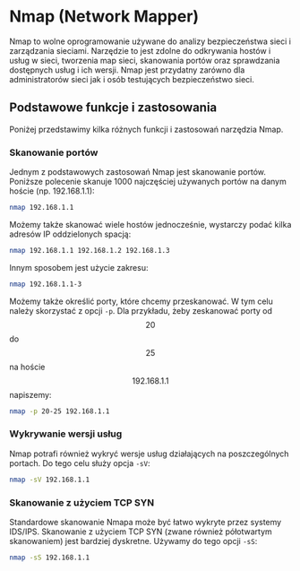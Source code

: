 # Nmap (Network Mapper)

Nmap to wolne oprogramowanie używane do analizy bezpieczeństwa sieci i zarządzania sieciami. Narzędzie to jest zdolne do odkrywania hostów i usług w sieci, tworzenia map sieci, skanowania portów oraz sprawdzania dostępnych usług i ich wersji. Nmap jest przydatny zarówno dla administratorów sieci jak i osób testujących bezpieczeństwo sieci.

## Podstawowe funkcje i zastosowania

Poniżej przedstawimy kilka różnych funkcji i zastosowań narzędzia Nmap.

### Skanowanie portów

Jednym z podstawowych zastosowań Nmap jest skanowanie portów. Poniższe polecenie skanuje 1000 najczęściej używanych portów na danym hoście (np. 192.168.1.1):

```bash
nmap 192.168.1.1
```

Możemy także skanować wiele hostów jednocześnie, wystarczy podać kilka adresów IP oddzielonych spacją:

```bash
nmap 192.168.1.1 192.168.1.2 192.168.1.3
```

Innym sposobem jest użycie zakresu:

```bash
nmap 192.168.1.1-3
```

Możemy także określić porty, które chcemy przeskanować. W tym celu należy skorzystać z opcji `-p`. Dla przykładu, żeby zeskanować porty od $$20$$ do $$25$$ na hoście $$192.168.1.1$$ napiszemy:

```bash
nmap -p 20-25 192.168.1.1
```

### Wykrywanie wersji usług

Nmap potrafi również wykryć wersje usług działających na poszczególnych portach. Do tego celu służy opcja `-sV`:

```bash
nmap -sV 192.168.1.1
```

### Skanowanie z użyciem TCP SYN

Standardowe skanowanie Nmapa może być łatwo wykryte przez systemy IDS/IPS. Skanowanie z użyciem TCP SYN (zwane również półotwartym skanowaniem) jest bardziej dyskretne. Używamy do tego opcji `-sS`:

```bash
nmap -sS 192.168.1.1
```
